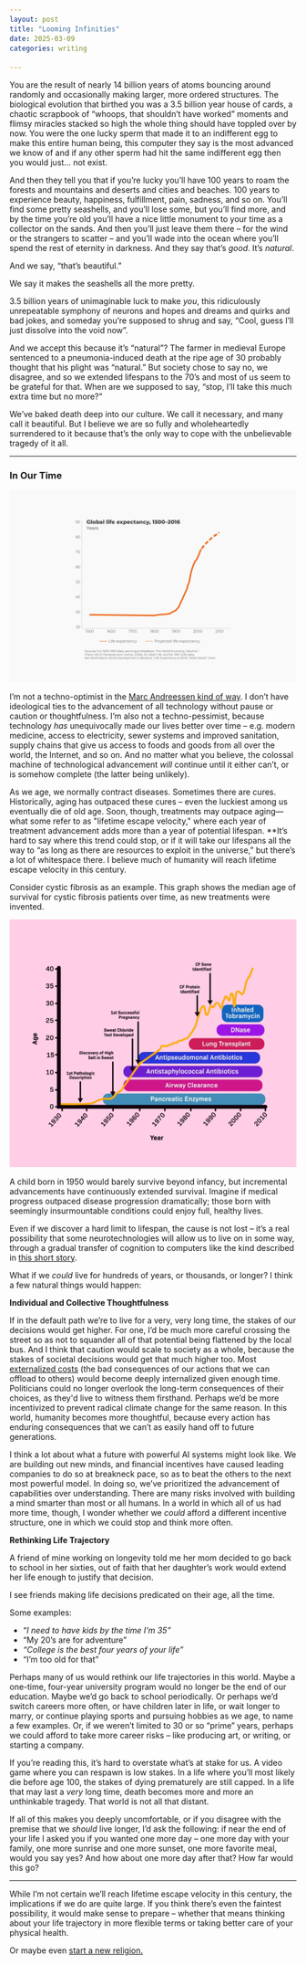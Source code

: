 ```yaml
---
layout: post
title: "Looming Infinities"
date: 2025-03-09
categories: writing

---
```


You are the result of nearly 14 billion years of atoms bouncing around randomly and occasionally making larger, more ordered structures. The biological evolution that birthed you was a 3.5 billion year house of cards, a chaotic scrapbook of “whoops, that shouldn’t have worked” moments and flimsy miracles stacked so high the whole thing should have toppled over by now. You were the one lucky sperm that made it to an indifferent egg to make this entire human being, this computer they say is the most advanced we know of and if any other sperm had hit the same indifferent egg then you would just… not exist.

And then they tell you that if you’re lucky you’ll have 100 years to roam the forests and mountains and deserts and cities and beaches. 100 years to experience beauty, happiness, fulfillment, pain, sadness, and so on. You’ll find some pretty seashells, and you’ll lose some, but you’ll find more, and by the time you’re old you’ll have a nice little monument to your time as a collector on the sands. And then you’ll just leave them there – for the wind or the strangers to scatter – and you’ll wade into the ocean where you’ll spend the rest of eternity in darkness. And they say that’s *good*. It’s *natural*. 

And we say, “that’s beautiful.” 

We say it makes the seashells all the more pretty.

3.5 billion years of unimaginable luck to make *you*, this ridiculously unrepeatable symphony of neurons and hopes and dreams and quirks and bad jokes, and someday you’re supposed to shrug and say, “Cool, guess I’ll just dissolve into the void now”.

And we accept this because it’s “natural”? The farmer in medieval Europe sentenced to a pneumonia-induced death at the ripe age of 30 probably thought that his plight was “natural.” But society chose to say no, we disagree, and so we extended lifespans to the 70’s and most of us seem to be grateful for that. When are we supposed to say, “stop, I’ll take this much extra time but no more?”

We’ve baked death deep into our culture. We call it necessary, and many call it beautiful. But I believe we are so fully and wholeheartedly surrendered to it because that’s the only way to cope with the unbelievable tragedy of it all.

---

### In Our Time

![Life expectancy graph](/assets/images/life_expectancy_graph.png)

I’m not a techno-optimist in the [Marc Andreessen kind of way](https://a16z.com/the-techno-optimist-manifesto/). I don’t have ideological ties to the advancement of all technology without pause or caution or thoughtfulness. I’m also not a techno-pessimist, because technology *has* unequivocally made our lives better over time – e.g. modern medicine, access to electricity, sewer systems and improved sanitation, supply chains that give us access to foods and goods from all over the world, the Internet, and so on.  And no matter what you believe, the colossal machine of technological advancement *will* continue until it either can’t, or is somehow complete (the latter being unlikely).

As we age, we normally contract diseases. Sometimes there are cures. Historically, aging has outpaced these cures – even the luckiest among us eventually die of old age. Soon, though, treatments may outpace aging—what some refer to as "lifetime escape velocity," where each year of treatment advancement adds more than a year of potential lifespan. **It’s hard to say where this trend could stop, or if it will take our lifespans all the way to “as long as there are resources to exploit in the universe,” but there’s a lot of whitespace there. I believe much of humanity will reach lifetime escape velocity in this century.

Consider cystic fibrosis as an example. This graph shows the median age of survival for cystic fibrosis patients over time, as new treatments were invented.

![Cystic fibrosis graph](/assets/images/cf_graph.png)

A child born in 1950 would barely survive beyond infancy, but incremental advancements have continuously extended survival. Imagine if medical progress outpaced disease progression dramatically; those born with seemingly insurmountable conditions could enjoy full, healthy lives.

Even if we discover a hard limit to lifespan, the cause is not lost – it’s a real possibility that some neurotechnologies will allow us to live on in some way, through a gradual transfer of cognition to computers like the kind described in [this short story](https://www.asimov.press/p/gentle-romance).

What if we *could* live for hundreds of years, or thousands, or longer? I think a few natural things would happen:

**Individual and Collective Thoughtfulness**

If in the default path we’re to live for a very, very long time, the stakes of our decisions would get higher. For one, I’d be much more careful crossing the street so as not to squander all of that potential being flattened by the local bus. And I think that caution would scale to society as a whole, because the stakes of societal decisions would get that much higher too. Most [externalized costs](https://en.wikipedia.org/wiki/Externality) (the bad consequences of our actions that we can offload to others) would become deeply internalized given enough time. Politicians could no longer overlook the long-term consequences of their choices, as they'd live to witness them firsthand. Perhaps we’d be more incentivized to prevent radical climate change for the same reason. In this world, humanity becomes more thoughtful, because every action has enduring consequences that we can’t as easily hand off to future generations.

I think a lot about what a future with powerful AI systems might look like. We are building out new minds, and financial incentives have caused leading companies to do so at breakneck pace, so as to beat the others to the next most powerful model. In doing so, we’ve prioritized the advancement of capabilities over understanding. There are many risks involved with building a mind smarter than most or all humans. In a world in which all of us had more time, though, I wonder whether we *could* afford a different incentive structure, one in which we could stop and think more often.

**Rethinking Life Trajectory**

A friend of mine working on longevity told me her mom decided to go back to school in her sixties, out of faith that her daughter’s work would extend her life enough to justify that decision.

I see friends making life decisions predicated on their age, all the time.

Some examples:

- “*I need to have kids by the time I’m 35”*
- “My 20’s are for adventure”
- *“College is the best four years of your life”*
- “I’m too old for that”

Perhaps many of us would rethink our life trajectories in this world. Maybe a one-time, four-year university program would no longer be the end of our education. Maybe we’d go back to school periodically. Or perhaps we’d switch careers more often, or have children later in life, or wait longer to marry, or continue playing sports and pursuing hobbies as we age, to name a few examples. Or, if we weren’t limited to 30 or so “prime” years, perhaps we could afford to take more career risks – like producing art, or writing, or starting a company.

If you’re reading this, it’s hard to overstate what’s at stake for us. A video game where you can respawn is low stakes. In a life where you’ll most likely die before age 100, the stakes of dying prematurely are still capped. In a life that may last a *very* long time, death becomes more and more an unthinkable tragedy. That world is not all that distant.

If all of this makes you deeply uncomfortable, or if you disagree with the premise that we *should* live longer, I’d ask the following: if near the end of your life I asked you if you wanted one more day – one more day with your family, one more sunrise and one more sunset, one more favorite meal, would you say yes? And how about one more day after that? How far would this go?

---

While I’m not certain we’ll reach lifetime escape velocity in this century, the implications if we do are quite large. If you think there’s even the faintest possibility, it would make sense to prepare – whether that means thinking about your life trajectory in more flexible terms or taking better care of your physical health.

Or maybe even [start a new religion.](https://dontdie.bryanjohnson.com/)
